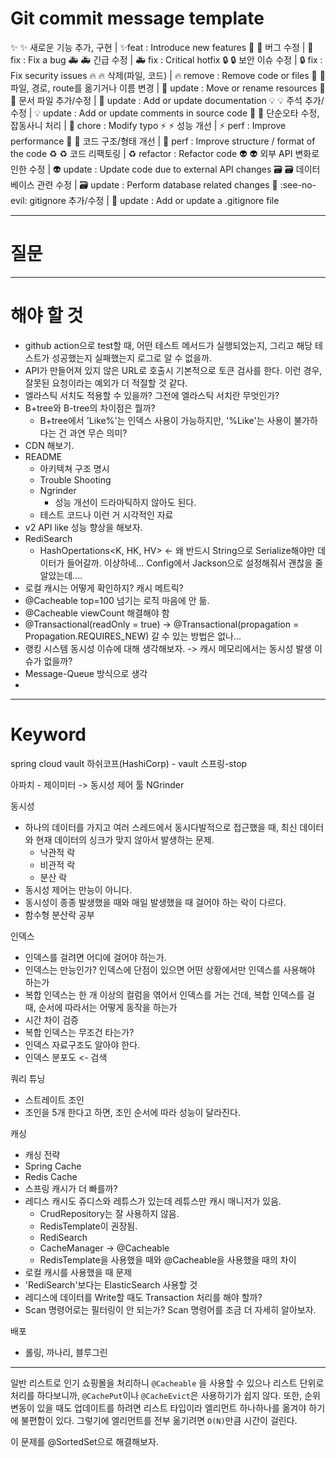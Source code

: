 # Git commit message template

✨ :sparkles: 새로운 기능 추가, 구현 | ✨feat : Introduce new features
🐛 :bug: 버그 수정 | 🐛 fix : Fix a bug
🚑 :ambulance: 긴급 수정 | 🚑 fix : Critical hotfix
🔒 :lock: 보안 이슈 수정 | 🔒 fix : Fix security issues
🔥 :fire: 삭제(파일, 코드) | 🔥 remove : Remove code or files
🚛 :truck: 파일, 경로, route를 옮기거나 이름 변경 | 🚛 update : Move or rename resources
📝 :memo: 문서 파일 추가/수정 | 📝 update : Add or update documentation
💡 :bulb: 주석 추가/수정 | 💡 update : Add or update comments in source code
🧹 :broom: 단순오타 수정, 잡동사니 처리 | 🧹 chore : Modify typo
⚡ :zap: 성능 개선 | ⚡ perf : Improve performance
🎨 :art: 코드 구조/형태 개선 | 🎨 perf : Improve structure / format of the code
♻️ :recycle: 코드 리팩토링 | ♻️ refactor : Refactor code
👽 :alien: 외부 API 변화로 인한 수정 | 👽 update : Update code due to external API changes
🗃️ :card_file_box: 데이터베이스 관련 수정 | 🗃️ update : Perform database related changes
🙈 :see-no-evil: gitignore 추가/수정 | 🙈 update : Add or update a .gitignore file

---

# 질문

---

# 해야 할 것

* github action으로 test할 때, 어떤 테스트 메서드가 실행되었는지, 그리고 해당 테스트가 성공했는지 실패했는지 로그로 알 수 없을까.
* API가 만들어져 있지 않은 URL로 호출시 기본적으로 토큰 검사를 한다. 이런 경우, 잘못된 요청이라는 예외가 더 적절할 것 같다.
* 엘라스틱 서치도 적용할 수 있을까? 그전에 엘라스틱 서치란 무엇인가?
* B+tree와 B-tree의 차이점은 뭘까?
	* B+tree에서 'Like%'는 인덱스 사용이 가능하지만, '%Like'는 사용이 불가하다는 건 과연 무슨 의미?
* CDN 해보기.
* README
	* 아키텍쳐 구조 명시
	* Trouble Shooting
	* Ngrinder 
		* 성능 개선이 드라마틱하지 않아도 된다.
	* 테스트 코드나 이런 거 시각적인 자료
* v2 API like 성능 향상을 해보자.
* RediSearch
	* HashOpertations<K, HK, HV> <- 왜 반드시 String으로 Serialize해야만 데이터가 들어갈까. 이상하네... Config에서 Jackson으로 설정해줘서 괜찮을 줄 알았는데....
* 로컬 캐시는 어떻게 확인하지? 캐시 메트릭?
* @Cacheable top=100 넘기는 로직 마음에 안 듦.
* @Cacheable viewCount 해결해야 함
* @Transactional(readOnly = true) -> @Transactional(propagation = Propagation.REQUIRES_NEW) 갈 수 있는 방법은 없나...
* 랭킹 시스템 동시성 이슈에 대해 생각해보자. -> 캐시 메모리에서는 동시성 발생 이슈가 없을까?
* Message-Queue 방식으로 생각
* 

---
# Keyword
spring cloud vault
하쉬코프(HashiCorp) - vault
스프링-stop

아파치 - 제이미터 -> 동시성 제어 툴
NGrinder 

동시성
* 하나의 데이터를 가지고 여러 스레드에서 동시다발적으로 접근했을 때, 최신 데이터와 현재 데이터의 싱크가 맞지 않아서 발생하는 문제.
	* 낙관적 락
	* 비관적 락
	* 분산 락
* 동시성 제어는 만능이 아니다.
* 동시성이 종종 발생했을 때와 매일 발생했을 때 걸어야 하는 락이 다르다.
* 함수형 분산락 공부

인덱스
* 인덱스를 걸려면 어디에 걸어야 하는가.
* 인덱스는 만능인가? 인덱스에 단점이 있으면 어떤 상황에서만 인덱스를 사용해야 하는가
* 복합 인덱스는 한 개 이상의 컬럼을 엮어서 인덱스를 거는 건데, 복합 인덱스를 걸 때, 순서에 따라서는 어떻게 동작을 하는가
* 시간 차이 검증
* 복합 인덱스는 무조건 타는가?
* 인덱스 자료구조도 알아야 한다.
* 인덱스 분포도 <- 검색

쿼리 튜닝
* 스트레이트 조인
* 조인을 5개 한다고 하면, 조인 순서에 따라 성능이 달라진다.

캐싱
* 캐싱 전략
* Spring Cache
* Redis Cache
* 스프링 캐시가 더 빠를까?
* 레디스 캐시도 쥬디스와 레튜스가 있는데 레튜스만 캐시 매니저가 있음.
	* CrudRepository는 잘 사용하지 않음.
	* RedisTemplate이 권장됨.
	* RediSearch
	* CacheManager -> @Cacheable
	* RedisTemplate을 사용했을 때와 @Cacheable을 사용했을 때의 차이
* 로컬 캐시를 사용했을 때 문제
* 'RediSearch'보다는 ElasticSearch 사용할 것
* 레디스에 데이터를 Write할 때도 Transaction 처리를 해야 할까?
* Scan 명령어로는 필터링이 안 되는가? Scan 명령어를 조금 더 자세히 알아보자.

배포
* 롤링, 까나리, 블루그린


---
일반 리스트로 인기 쇼핑몰을 처리하니 `@Cacheable` 을 사용할 수 있으나 리스트 단위로 처리를 하다보니까, `@CachePut`이나 `@CacheEvict`은 사용하기가 쉽지 않다. 또한, 순위 변동이 있을 때도 업데이트를 하려면 리스트 타입이라 엘리먼트 하나하나를 옮겨야 하기에 불편함이 있다. 그렇기에 엘리먼트를 전부 옮기려면 `O(N)`만큼 시간이 걸린다.

이 문제를 @SortedSet으로 해결해보자.












































































